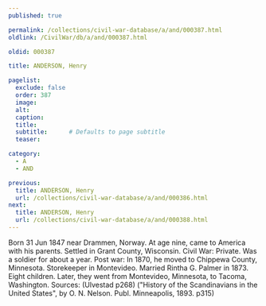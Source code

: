 ```yaml
---
published: true

permalink: /collections/civil-war-database/a/and/000387.html
oldlink: /CivilWar/db/a/and/000387.html

oldid: 000387

title: ANDERSON, Henry

pagelist:
  exclude: false
  order: 387
  image: 
  alt:
  caption:
  title:
  subtitle:      # Defaults to page subtitle
  teaser:

category: 
  - A 
  - AND

previous:
  title: ANDERSON, Henry
  url: /collections/civil-war-database/a/and/000386.html  
next:
  title: ANDERSON, Henry
  url: /collections/civil-war-database/a/and/000388.html   
---
```

Born 31 Jun 1847 near Drammen, Norway. At age nine, came to America with his parents. Settled in Grant County, Wisconsin. Civil War: Private. Was a soldier for about a year. Post war: In 1870, he moved to Chippewa County, Minnesota. Storekeeper in Montevideo. Married Rintha G. Palmer in 1873. Eight children. Later, they went from Montevideo, Minnesota, to Tacoma, Washington. Sources: (Ulvestad p268) (&quot;History of the Scandinavians in the United States&quot;, by O. N. Nelson. Publ. Minneapolis, 1893. p315)